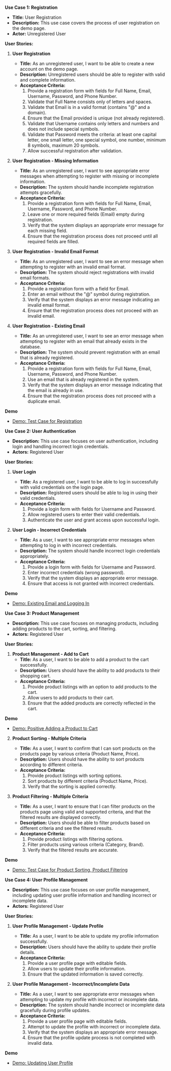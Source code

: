 **Use Case 1: Registration**

- **Title:** User Registration
- **Description:** This use case covers the process of user registration on the demo page.
- **Actor:** Unregistered User

**User Stories:**

1. **User Registration**
    - **Title:** As an unregistered user, I want to be able to create a new account on the demo page.
    - **Description:** Unregistered users should be able to register with valid and complete information.
    - **Acceptance Criteria:**
        1. Provide a registration form with fields for Full Name, Email, Username, Password, and Phone Number.
        2. Validate that Full Name consists only of letters and spaces.
        3. Validate that Email is in a valid format (contains "@" and a domain).
        4. Ensure that the Email provided is unique (not already registered).
        5. Validate that Username contains only letters and numbers and does not include special symbols.
        6. Validate that Password meets the criteria: at least one capital letter, one small letter, one special symbol, one number, minimum 8 symbols, maximum 20 symbols.
        7. Allow successful registration after validation.

2. **User Registration - Missing Information**
    - **Title:** As an unregistered user, I want to see appropriate error messages when attempting to register with missing or incomplete information.
    - **Description:** The system should handle incomplete registration attempts gracefully.
    - **Acceptance Criteria:**
        1. Provide a registration form with fields for Full Name, Email, Username, Password, and Phone Number.
        2. Leave one or more required fields (Email) empty during registration.
        3. Verify that the system displays an appropriate error message for each missing field.
        4. Ensure that the registration process does not proceed until all required fields are filled.

3. **User Registration - Invalid Email Format**
    - **Title:** As an unregistered user, I want to see an error message when attempting to register with an invalid email format.
    - **Description:** The system should reject registrations with invalid email formats.
    - **Acceptance Criteria:**
        1. Provide a registration form with a field for Email.
        2. Enter an email without the "@" symbol during registration.
        3. Verify that the system displays an error message indicating an invalid email format.
        4. Ensure that the registration process does not proceed with an invalid email.

4. **User Registration - Existing Email**
    - **Title:** As an unregistered user, I want to see an error message when attempting to register with an email that already exists in the database.
    - **Description:** The system should prevent registration with an email that is already registered.
    - **Acceptance Criteria:**
        1. Provide a registration form with fields for Full Name, Email, Username, Password, and Phone Number.
        2. Use an email that is already registered in the system.
        3. Verify that the system displays an error message indicating that the email is already in use.
        4. Ensure that the registration process does not proceed with a duplicate email.

**Demo**

- [Demo: Test Case for Registration](https://momentoapp.emuel.me/login.php)

**Use Case 2: User Authentication**

- **Description:** This use case focuses on user authentication, including login and handling incorrect login credentials.
- **Actors:** Registered User

**User Stories:**

1. **User Login**
    - **Title:** As a registered user, I want to be able to log in successfully with valid credentials on the login page.
    - **Description:** Registered users should be able to log in using their valid credentials.
    - **Acceptance Criteria:**
        1. Provide a login form with fields for Username and Password.
        2. Allow registered users to enter their valid credentials.
        3. Authenticate the user and grant access upon successful login.

2. **User Login - Incorrect Credentials**
    - **Title:** As a user, I want to see appropriate error messages when attempting to log in with incorrect credentials.
    - **Description:** The system should handle incorrect login credentials appropriately.
    - **Acceptance Criteria:**
        1. Provide a login form with fields for Username and Password.
        2. Enter incorrect credentials (wrong password).
        3. Verify that the system displays an appropriate error message.
        4. Ensure that access is not granted with incorrect credentials.

**Demo**

- [Demo: Existing Email and Logging In](https://momentoapp.emuel.me/login.php)

**Use Case 3: Product Management**

- **Description:** This use case focuses on managing products, including adding products to the cart, sorting, and filtering.
- **Actors:** Registered User

**User Stories:**

1. **Product Management - Add to Cart**
    - **Title:** As a user, I want to be able to add a product to the cart successfully.
    - **Description:** Users should have the ability to add products to their shopping cart.
    - **Acceptance Criteria:**
        1. Provide product listings with an option to add products to the cart.
        2. Allow users to add products to their cart.
        3. Ensure that the added products are correctly reflected in the cart.

**Demo**

- [Demo: Positive Adding a Product to Cart](https://www.demoblaze.com/index.html)

2. **Product Sorting - Multiple Criteria**
    - **Title:** As a user, I want to confirm that I can sort products on the products page by various criteria (Product Name, Price).
    - **Description:** Users should have the ability to sort products according to different criteria.
    - **Acceptance Criteria:**
        1. Provide product listings with sorting options.
        2. Sort products by different criteria (Product Name, Price).
        3. Verify that the sorting is applied correctly.

3. **Product Filtering - Multiple Criteria**
    - **Title:** As a user, I want to ensure that I can filter products on the products page using valid and supported criteria, and that the filtered results are displayed correctly.
    - **Description:** Users should be able to filter products based on different criteria and see the filtered results.
    - **Acceptance Criteria:**
        1. Provide product listings with filtering options.
        2. Filter products using various criteria (Category, Brand).
        3. Verify that the filtered results are accurate.

**Demo**

- [Demo: Test Case for Product Sorting, Product Filtering](https://magento.softwaretestingboard.com/)

**Use Case 4: User Profile Management**

- **Description:** This use case focuses on user profile management, including updating user profile information and handling incorrect or incomplete data.
- **Actors:** Registered User

**User Stories:**

1. **User Profile Management - Update Profile**
    - **Title:** As a user, I want to be able to update my profile information successfully.
    - **Description:** Users should have the ability to update their profile details.
    - **Acceptance Criteria:**
        1. Provide a user profile page with editable fields.
        2. Allow users to update their profile information.
        3. Ensure that the updated information is saved correctly.

2. **User Profile Management - Incorrect/Incomplete Data**
    - **Title:** As a user, I want to see appropriate error messages when attempting to update my profile with incorrect or incomplete data.
    - **Description:** The system should handle incorrect or incomplete data gracefully during profile updates.
    - **Acceptance Criteria:**
        1. Provide a user profile page with editable fields.
        2. Attempt to update the profile with incorrect or incomplete data.
        3. Verify that the system displays an appropriate error message.
        4. Ensure that the profile update process is not completed with invalid data.

**Demo**

- [Demo: Updating User Profile](https://momentoapp.emuel.me/login.php)